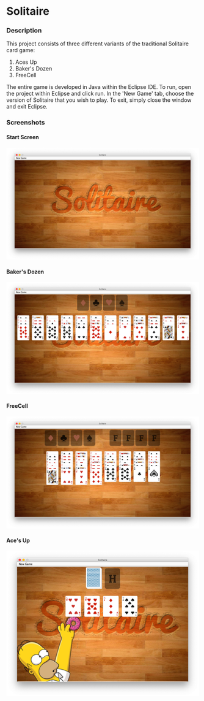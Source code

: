 # Solitaire

### Description ###
This project consists of three different variants of the traditional Solitaire card game: 
  1. Aces Up
  2. Baker's Dozen
  3. FreeCell
  
The entire game is developed in Java within the Eclipse IDE. To run, open the project within Eclipse and click run. In the 'New Game' tab, choose the version of Solitaire that you wish to play. To exit, simply close the window and exit Eclipse. 

### Screenshots ###

#### Start Screen ####
![](https://github.com/dgao17/Solitaire/blob/master/Screenshots/Solitaire_StartScreen.png)

#### Baker's Dozen ####
![](https://github.com/dgao17/Solitaire/blob/master/Screenshots/Solitaire_BakersDozen.png)

#### FreeCell ####
![](https://github.com/dgao17/Solitaire/blob/master/Screenshots/Solitaire_Freecell.png)

#### Ace's Up ####
![](https://github.com/dgao17/Solitaire/blob/master/Screenshots/Solitaire_AcesUp.png)
